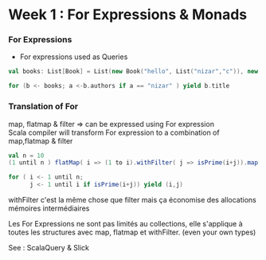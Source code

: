 # Week 1 : For Expressions & Monads
### For Expressions
- For expressions used as Queries

```scala
val books: List[Book] = List(new Book("hello", List("nizar","c")), new Book("test", List("a","b")))

for (b <- books; a <-b.authors if a == "nizar" ) yield b.title
```
### Translation of For

map, flatmap & filter => can be expressed using For expression  
Scala compiler will transform For expression to a combination of map,flatmap & filter

```scala
val n = 10
(1 until n ) flatMap( i => (1 to i).withFilter( j => isPrime(i+j)).map(j => (i,j)))

for ( i <- 1 until n;
      j <- 1 until i if isPrime(i+j)) yield (i,j)
```

withFilter c'est la même chose que filter mais ça économise des allocations mémoires intermédiaires  

Les For Expressions ne sont pas limités au collections, elle s'applique à toutes les structures avec map, flatmap et withFilter. (even your own types)

See : ScalaQuery & Slick
